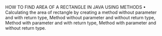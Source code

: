 HOW TO FIND AREA OF A RECTANGLE IN JAVA USING METHODS
•	Calculating the area of rectangle by creating a method without parameter and with return type, Method  without parameter and without return type, Method  with parameter and with return type, Method  with parameter and without return type.


